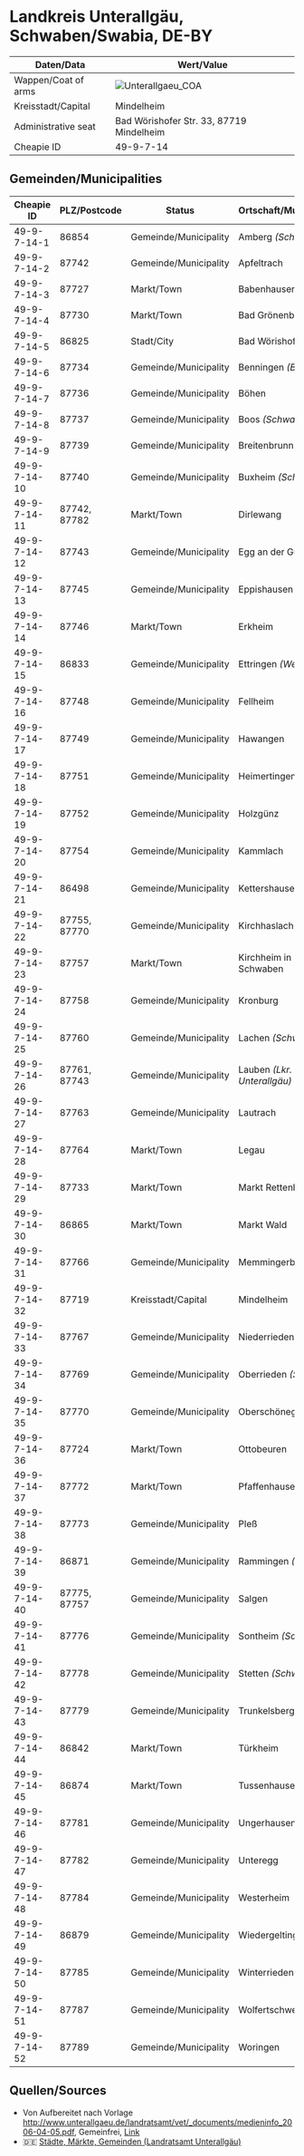 # Landkreis Unterallgäu, Schwaben/Swabia, DE-BY

| Daten/Data | Wert/Value |
| ---- | ----- |
| Wappen/Coat of arms | ![Unterallgaeu_COA](https://upload.wikimedia.org/wikipedia/commons/thumb/9/92/Wappen_Landkreis_Unterallgaeu.svg/140px-Wappen_Landkreis_Unterallgaeu.svg.png) |
| Kreisstadt/Capital | Mindelheim |
| Administrative seat | Bad Wörishofer Str. 33, 87719 Mindelheim |
| Cheapie ID | 49-9-7-14 |

## Gemeinden/Municipalities

| Cheapie ID | PLZ/Postcode | Status | Ortschaft/Municipality |
| ---------- | ------------ | ------ | ---------------------- |
| 49-9-7-14-1 | 86854 | Gemeinde/Municipality | Amberg _(Schwab)_ |
| 49-9-7-14-2 | 87742 | Gemeinde/Municipality | Apfeltrach |
| 49-9-7-14-3 | 87727 | Markt/Town | Babenhausen _(BY)_ |
| 49-9-7-14-4 | 87730 | Markt/Town | Bad Grönenbach |
| 49-9-7-14-5 | 86825 | Stadt/City | Bad Wörishofen |
| 49-9-7-14-6 | 87734 | Gemeinde/Municipality | Benningen _(BY)_ |
| 49-9-7-14-7 | 87736 | Gemeinde/Municipality | Böhen |
| 49-9-7-14-8 | 87737 | Gemeinde/Municipality | Boos _(Schwab)_ |
| 49-9-7-14-9 | 87739 | Gemeinde/Municipality | Breitenbrunn _(Schwab)_ |
| 49-9-7-14-10 | 87740 | Gemeinde/Municipality | Buxheim _(Schwab)_ |
| 49-9-7-14-11 | 87742, 87782 | Markt/Town | Dirlewang |
| 49-9-7-14-12 | 87743 | Gemeinde/Municipality | Egg an der Günz |
| 49-9-7-14-13 | 87745 | Gemeinde/Municipality | Eppishausen |
| 49-9-7-14-14 | 87746 | Markt/Town | Erkheim |
| 49-9-7-14-15 | 86833 | Gemeinde/Municipality | Ettringen _(Wertach)_ |
| 49-9-7-14-16 | 87748 | Gemeinde/Municipality | Fellheim |
| 49-9-7-14-17 | 87749 | Gemeinde/Municipality | Hawangen |
| 49-9-7-14-18 | 87751 | Gemeinde/Municipality | Heimertingen |
| 49-9-7-14-19 | 87752 | Gemeinde/Municipality | Holzgünz |
| 49-9-7-14-20 | 87754 | Gemeinde/Municipality | Kammlach |
| 49-9-7-14-21 | 86498 | Gemeinde/Municipality | Kettershausen |
| 49-9-7-14-22 | 87755, 87770 | Gemeinde/Municipality | Kirchhaslach |
| 49-9-7-14-23 | 87757 | Markt/Town | Kirchheim in Schwaben |
| 49-9-7-14-24 | 87758 | Gemeinde/Municipality | Kronburg |
| 49-9-7-14-25 | 87760 | Gemeinde/Municipality | Lachen _(Schwab)_ |
| 49-9-7-14-26 | 87761, 87743 | Gemeinde/Municipality | Lauben _(Lkr. Unterallgäu)_ |
| 49-9-7-14-27 | 87763 | Gemeinde/Municipality | Lautrach |
| 49-9-7-14-28 | 87764 | Markt/Town | Legau |
| 49-9-7-14-29 | 87733 | Markt/Town | Markt Rettenbach |
| 49-9-7-14-30 | 86865 | Markt/Town | Markt Wald |
| 49-9-7-14-31 | 87766 | Gemeinde/Municipality | Memmingerberg |
| 49-9-7-14-32 | 87719 | Kreisstadt/Capital | Mindelheim |
| 49-9-7-14-33 | 87767 | Gemeinde/Municipality | Niederrieden |
| 49-9-7-14-34 | 87769 | Gemeinde/Municipality | Oberrieden _(Schwab)_ |
| 49-9-7-14-35 | 87770 | Gemeinde/Municipality | Oberschönegg |
| 49-9-7-14-36 | 87724 | Markt/Town | Ottobeuren |
| 49-9-7-14-37 | 87772 | Markt/Town | Pfaffenhausen |
| 49-9-7-14-38 | 87773 | Gemeinde/Municipality | Pleß |
| 49-9-7-14-39 | 86871 | Gemeinde/Municipality | Rammingen _(BY)_ |
| 49-9-7-14-40 | 87775, 87757 | Gemeinde/Municipality | Salgen |
| 49-9-7-14-41 | 87776 | Gemeinde/Municipality | Sontheim _(Schwab)_ |
| 49-9-7-14-42 | 87778 | Gemeinde/Municipality | Stetten _(Schwab)_ |
| 49-9-7-14-43 | 87779 | Gemeinde/Municipality | Trunkelsberg |
| 49-9-7-14-44 | 86842 | Markt/Town | Türkheim |
| 49-9-7-14-45 | 86874 | Markt/Town | Tussenhausen |
| 49-9-7-14-46 | 87781 | Gemeinde/Municipality | Ungerhausen |
| 49-9-7-14-47 | 87782 | Gemeinde/Municipality | Unteregg |
| 49-9-7-14-48 | 87784 | Gemeinde/Municipality | Westerheim |
| 49-9-7-14-49 | 86879 | Gemeinde/Municipality | Wiedergeltingen |
| 49-9-7-14-50 | 87785 | Gemeinde/Municipality | Winterrieden |
| 49-9-7-14-51 | 87787 | Gemeinde/Municipality | Wolfertschwenden |
| 49-9-7-14-52 | 87789 | Gemeinde/Municipality | Woringen |

## Quellen/Sources

- Von Aufbereitet nach Vorlage <a rel="nofollow" class="external free" href="http://www.unterallgaeu.de/landratsamt/vet/_documents/medieninfo_2006-04-05.pdf">http://www.unterallgaeu.de/landratsamt/vet/_documents/medieninfo_2006-04-05.pdf</a>, Gemeinfrei, <a href="https://commons.wikimedia.org/w/index.php?curid=5231977">Link</a>
- :de: [Städte, Märkte, Gemeinden (Landratsamt Unterallgäu)](https://www.landratsamt-unterallgaeu.de/landkreis/staedte-maerkte-gemeinden)